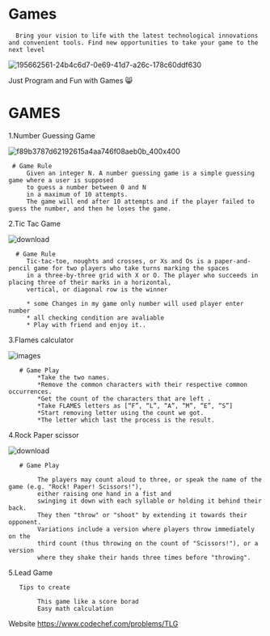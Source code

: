 # Games


   
   
      Bring your vision to life with the latest technological innovations and convenient tools. Find new opportunities to take your game to the next level

![195662561-24b4c6d7-0e69-41d7-a26c-178c60ddf630](https://user-images.githubusercontent.com/96967364/195677960-68ada30e-30a5-4e47-b104-dac32f39e608.gif)


  Just Program and Fun with Games 😸
  
  
  # GAMES
  
  
  1.Number Guessing Game
    
  ![f89b3787d62192615a4aa746f08aeb0b_400x400](https://user-images.githubusercontent.com/96967364/197390028-56cc95e0-bd73-4ff3-8b88-a3a45a7c19f0.jpeg)
  
  
     # Game Rule
         Given an integer N. A number guessing game is a simple guessing game where a user is supposed
         to guess a number between 0 and N 
         in a maximum of 10 attempts.
         The game will end after 10 attempts and if the player failed to guess the number, and then he loses the game.


  2.Tic Tac Game
  
  ![download](https://user-images.githubusercontent.com/96967364/197390173-f491a818-bac4-43d5-8324-dc0421e236d3.png)

      # Game Rule
         Tic-tac-toe, noughts and crosses, or Xs and Os is a paper-and-pencil game for two players who take turns marking the spaces 
         in a three-by-three grid with X or O. The player who succeeds in placing three of their marks in a horizontal,
         vertical, or diagonal row is the winner
         
         * some Changes in my game only number will used player enter number
         * all checking condition are avaliable
         * Play with friend and enjoy it..
         
         
         
  3.Flames calculator
  
  ![images](https://user-images.githubusercontent.com/96967364/199810649-c550d17c-e2db-410d-a003-ed902683dfb4.jpeg)
  
       # Game Play
            *Take the two names.
            *Remove the common characters with their respective common occurrences.
            *Get the count of the characters that are left .
            *Take FLAMES letters as [“F”, “L”, “A”, “M”, “E”, “S”]
            *Start removing letter using the count we got.
            *The letter which last the process is the result.
            
            
  4.Rock Paper scissor 
  
   ![download](https://user-images.githubusercontent.com/96967364/201372353-7b50b8d9-912b-4971-9dde-79deb408181c.jpeg)
   
       # Game Play
       
            The players may count aloud to three, or speak the name of the game (e.g. "Rock! Paper! Scissors!"), 
            either raising one hand in a fist and     
            swinging it down with each syllable or holding it behind their back.
            They then "throw" or "shoot" by extending it towards their opponent.
            Variations include a version where players throw immediately on the 
            third count (thus throwing on the count of "Scissors!"), or a version 
            where they shake their hands three times before "throwing".
  
  5.Lead Game
       
       Tips to create
       
            This game like a score borad 
            Easy math calculation 
            
        
        
   Website 
            https://www.codechef.com/problems/TLG
